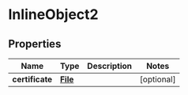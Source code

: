 

# InlineObject2

## Properties

Name | Type | Description | Notes
------------ | ------------- | ------------- | -------------
**certificate** | [**File**](File.md) |  |  [optional]




